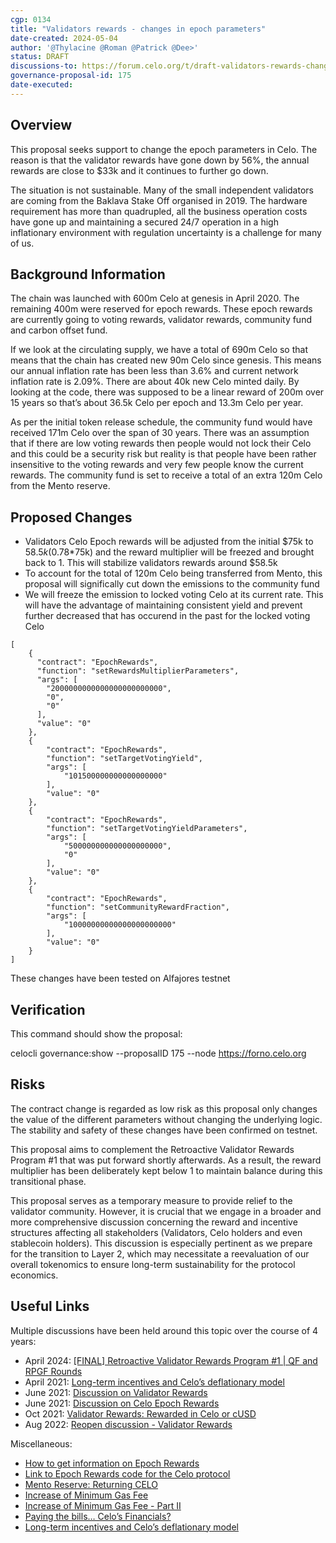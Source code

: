 ```yaml
---
cgp: 0134
title: "Validators rewards - changes in epoch parameters"
date-created: 2024-05-04
author: '@Thylacine @Roman @Patrick @Dee>'
status: DRAFT
discussions-to: https://forum.celo.org/t/draft-validators-rewards-change-in-epoch-parameters/7702
governance-proposal-id: 175
date-executed: 
---
```

 
## Overview

This proposal seeks support to change the epoch parameters in Celo. The reason is that the validator rewards have gone down by 56%, the annual rewards are close to $33k and it continues to further go down. 
 
The situation is not sustainable. Many of the small independent validators are coming from the Baklava Stake Off organised in 2019. The hardware requirement has more than quadrupled, all the business operation costs have gone up and maintaining a secured 24/7 operation in a high inflationary environment with regulation uncertainty is a challenge for many of us.
 
## Background Information
The chain was launched with 600m Celo at genesis in April 2020. The remaining 400m were reserved for epoch rewards. These epoch rewards are currently going to voting rewards, validator rewards, community fund and carbon offset fund. 

If we look at the circulating supply, we have a total of 690m Celo so that means that the chain has created new 90m Celo since genesis. This means our annual inflation rate has been less than 3.6% and current network inflation rate is 2.09%. There are about 40k new Celo minted daily. By looking at the code, there was supposed to be a linear reward of 200m over 15 years so that’s about 36.5k Celo per epoch and 13.3m Celo per year. 

As per the initial token release schedule, the community fund would have received 171m Celo over the span of 30 years. There was an assumption that if there are low voting rewards then people would not lock their Celo and this could be a security risk but reality is that people have been rather insensitive to the voting rewards and very few people know the current rewards. The community fund is set to receive a total of an extra 120m Celo from the Mento reserve.

## Proposed Changes
 
- Validators Celo Epoch rewards will be adjusted from the initial $75k to $58.5k (0.78*$75k) and the reward multiplier will be freezed and brought back to 1. This will stabilize validators rewards around $58.5k
- To account for the total of 120m Celo being transferred from Mento, this proposal will significally cut down the emissions to the community fund
- We will freeze the emission to locked voting Celo at its current rate. This will have the advantage of maintaining consistent yield and prevent further decreased that has occurend in the past for the locked voting Celo


```
[
    {
      "contract": "EpochRewards",
      "function": "setRewardsMultiplierParameters",
      "args": [
        "2000000000000000000000000",
        "0",
        "0"
      ],
      "value": "0"
    },
    {
        "contract": "EpochRewards",
        "function": "setTargetVotingYield",
        "args": [
            "101500000000000000000"
        ],
        "value": "0"
    },
    {
        "contract": "EpochRewards",
        "function": "setTargetVotingYieldParameters",
        "args": [
            "500000000000000000000",
            "0"
        ],
        "value": "0"
    },
    {
        "contract": "EpochRewards",
        "function": "setCommunityRewardFraction",
        "args": [
            "10000000000000000000000"
        ],
        "value": "0"
    }
]
```

These changes have been tested on Alfajores testnet 

## Verification

This command should show the proposal:

celocli governance:show --proposalID 175 --node https://forno.celo.org


## Risks

The contract change is regarded as low risk as this proposal only changes the value of the different parameters without changing the underlying logic. The stability and safety of these changes have been confirmed on testnet. 

This proposal aims to complement the Retroactive Validator Rewards Program #1 that was put forward shortly afterwards. As a result, the reward multiplier has been deliberately kept below 1 to maintain balance during this transitional phase.

This proposal serves as a temporary measure to provide relief to the validator community. However, it is crucial that we engage in a broader and more comprehensive discussion concerning the reward and incentive structures affecting all stakeholders (Validators, Celo holders and even stablecoin holders). This discussion is especially pertinent as we prepare for the transition to Layer 2, which may necessitate a reevaluation of our overall tokenomics to ensure long-term sustainability for the protocol economics. 

## Useful Links

Multiple discussions have been held around this topic over the course of 4 years:
* April 2024: [[FINAL] Retroactive Validator Rewards Program #1 | QF and RPGF Rounds](https://forum.celo.org/t/final-retroactive-validator-rewards-program-1-qf-and-rpgf-rounds/7889)
* April 2021: [Long-term incentives and Celo’s deflationary model](https://forum.celo.org/t/long-term-incentives-and-celos-deflationary-model/840)
* June 2021: [Discussion on Validator Rewards](https://forum.celo.org/t/discussion-on-validator-rewards/1163)
* June 2021: [Discussion on Celo Epoch Rewards](https://forum.celo.org/t/discussion-on-celo-epoch-rewards/1105)
* Oct 2021: [Validator Rewards: Rewarded in Celo or cUSD](https://forum.celo.org/t/validator-rewards-rewarded-in-celo-or-cusd/1442)
* Aug 2022: [Reopen discussion - Validator Rewards](https://forum.celo.org/t/reopen-discussion-validator-rewards/4082)

Miscellaneous:
* [How to get information on Epoch Rewards](https://forum.celo.org/t/celo-explorer-epoch-rewards-data-now-available/4948)
* [Link to Epoch Rewards code for the Celo protocol](https://github.com/celo-org/celo-monorepo/blob/master/packages/protocol/contracts/governance/EpochRewards.sol)
* [Mento Reserve: Returning CELO](https://forum.celo.org/t/mento-reserve-returning-celo/5236)
* [Increase of Minimum Gas Fee](https://forum.celo.org/t/increase-of-minimum-gas-fee/4616)
* [Increase of Minimum Gas Fee - Part II](https://forum.celo.org/t/increase-of-minimum-gas-fee-part-ii/4947)
* [Paying the bills… Celo’s Financials?](https://forum.celo.org/t/paying-the-bills-celos-financials/3720)
* [Long-term incentives and Celo’s deflationary model](https://forum.celo.org/t/long-term-incentives-and-celos-deflationary-model/840)

